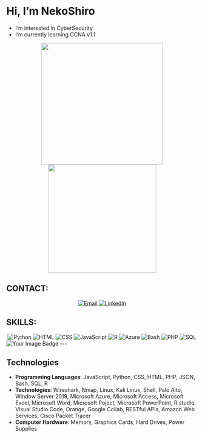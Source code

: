 # Hi, I’m NekoShiro

- I’m interested in CyberSecurity  
- I’m currently learning CCNA v1.1    

<div align="center">
  <a href="#" title="">
    <img width="320" align="center" src="https://github-readme-stats.vercel.app/api?username=NekoShiroi&show_icons=true&theme=react&border_color=61dafb&hide_border=true" />
  </a>
  <a href="#" title="">
    <img align="center" width="285" src="https://github-readme-stats.vercel.app/api/top-langs/?username=NekoShiroi&hide=c%23,powershell,Mathematica,Ruby,Objective-C,Objective-C%2b%2b,Cuda&title_color=61dafb&text_color=ffffff&icon_color=61dafb&bg_color=20232a&langs_count=8&layout=compact&border_color=61dafb&hide_border=true" />
  </a>
</div>

## CONTACT:
<div align="center">
  <a href="mailto:vutechnician@gmail.com" target="_blank">
    <img src="https://img.shields.io/badge/Email-D14836?style=for-the-badge&logo=gmail&logoColor=white" alt="Email">
  </a>
  <a href="https://www.linkedin.com/in/vu-nguyen2901/" target="_blank">
    <img src="https://img.shields.io/badge/LinkedIn-0077B5?style=for-the-badge&logo=linkedin&logoColor=white" alt="LinkedIn">
  </a>
</div>

## SKILLS:
<div align="center">
  <img src="https://img.shields.io/badge/Python-3776AB?style=for-the-badge&logo=python&logoColor=white" alt="Python">
  <img src="https://img.shields.io/badge/HTML-E34F26?style=for-the-badge&logo=html5&logoColor=white" alt="HTML">
  <img src="https://img.shields.io/badge/CSS-3776AB?style=for-the-badge&logo=css&logoColor=white" alt="CSS">
  <img src="https://img.shields.io/badge/JavaScript-F7DF1E?style=for-the-badge&logo=javascript&logoColor=black" alt="JavaScript">
  <img src="https://img.shields.io/badge/R-8A2BE2?style=for-the-badge&logo=R&logoColor=blue" alt="R">
  <img src="https://img.shields.io/badge/Azure-0078D4?style=for-the-badge&logo=microsoft-azure&logoColor=white" alt="Azure">
  <img src="https://img.shields.io/badge/Bash-b6d7a8?style=for-the-badge&logo=bash&logoColor=white" alt="Bash">
  <img src="https://img.shields.io/badge/PHP-b4a7d6?style=for-the-badge&logo=php&logoColor=white" alt="PHP">
  <img src="https://img.shields.io/badge/SQL-3776AB?style=for-the-badge&logo=sql&logoColor=white" alt="SQL">
</div>
<img src="https://tryhackme-badges.s3.amazonaws.com/vutechnician.png" alt="Your Image Badge" />
---

## Technologies

- **Programming Languages**: JavaScript, Python, CSS, HTML, PHP, JSON, Bash, SQL, R
- **Technologies**: Wireshark, Nmap, Linux, Kali Linux, Shell, Palo Alto, Window Server 2019, Microsoft Azure, Microsoft Access, Microsoft Excel, Microsoft Word, Microsoft Poject, Microsoft PowerPoint, R studio, Visual Studio Code, Orange, Google Collab, RESTful APIs, Amazon Web Services, Cisco Packet Tracer
- **Computer Hardware**: Memory, Graphics Cards, Hard Drives, Power Supplies
